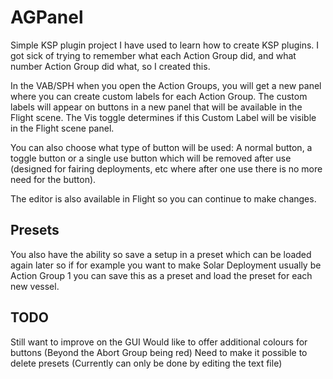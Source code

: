 # AGPanel
Simple KSP plugin project I have used to learn how to create KSP plugins. I got sick of trying to remember what each Action Group did, and what number Action Group did what, so I created this.

In the VAB/SPH when you open the Action Groups, you will get a new panel where you can create custom labels for each Action Group. The custom labels will appear on buttons in a new panel that will be available in the Flight scene. The Vis toggle determines if this Custom Label will be visible in the Flight scene panel.

You can also choose what type of button will be used: A normal button, a toggle button or a single use button which will be removed after use (designed for fairing deployments, etc where after one use there is no more need for the button).

The editor is also available in Flight so you can continue to make changes.

## Presets
You also have the ability so save a setup in a preset which can be loaded again later so if for example you want to make Solar Deployment usually be Action Group 1 you can save this as a preset and load the preset for each new vessel.

## TODO
Still want to improve on the GUI
Would like to offer additional colours for buttons (Beyond the Abort Group being red)
Need to make it possible to delete presets (Currently can only be done by editing the text file)

